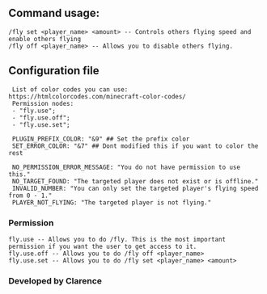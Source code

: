 ## Command usage:

    /fly set <player_name> <amount> -- Controls others flying speed and enable others flying
    /fly off <player_name> -- Allows you to disable others flying.
## Configuration file

     List of color codes you can use: https://htmlcolorcodes.com/minecraft-color-codes/
     Permission nodes:
     - "fly.use";
     - "fly.use.off";
     - "fly.use.set";
      
     PLUGIN_PREFIX_COLOR: "&9" ## Set the prefix color
     SET_ERROR_COLOR: "&7" ## Dont modified this if you want to color the rest
     
     NO_PERMISSION_ERROR_MESSAGE: "You do not have permission to use this."
     NO_TARGET_FOUND: "The targeted player does not exist or is offline."
     INVALID_NUMBER: "You can only set the targeted player's flying speed from 0 - 1."
     PLAYER_NOT_FLYING: "The targeted player is not flying." 
 
### Permission

    fly.use -- Allows you to do /fly. This is the most important permission if you want the user to get access to it.
    fly.use.off -- Allows you to do /fly off <player_name>
    fly.use.set -- Allows you to do /fly set <player_name> <amount>
    

### Developed by Clarence